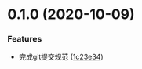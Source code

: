 # 0.1.0 (2020-10-09)


### Features

* 完成git提交规范 ([1c23e34](https://github.com/lemonW/admin-temp/commit/1c23e34b58b30e0c2e90d0874cce83dfed1f7f72))



